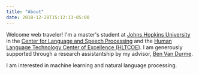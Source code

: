 ```yaml
---
title: "About"
date: 2018-12-28T15:12:13-05:00
---
```


Welcome web traveler! I'm a master's student at [Johns Hopkins University](https://www.jhu.edu/) in the [Center for Language and Speech Processing](https://www.clsp.jhu.edu/) and the [Human Language Technology Center of Excellence (HLTCOE)](https://hltcoe.jhu.edu/). I am generously supported through a research assistantship by my advisor, [Ben Van Durme](http://www.cs.jhu.edu/~vandurme/).

I am interested in machine learning and natural language processing.

